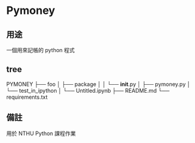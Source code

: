 # Pymoney 

## 用途
一個用來記帳的 python 程式

## tree
PYMONEY
├── foo
│   ├── package
│   │   └── __init__.py
│   ├── pymoney.py
│   └── test_in_ipython
│       └── Untitled.ipynb
├── README.md
└── requirements.txt

## 備註
用於 NTHU Python 課程作業
